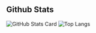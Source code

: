 ## Github Stats

![GitHub Stats Card](https://github-readme-stats-clone-g6pr.vercel.app/api?username=yukipooh&count_private=true&include_all_commits=true&show_icons=true&theme=radical)
![Top Langs](https://github-readme-stats-clone-g6pr.vercel.app/api/top-langs/?username=yukipooh&hide=swift,html,ShaderLab,HLSL,ASP.NET,Mathematica,javascript,Shell,Dockerfile)
<!--
**yukipooh/yukipooh** is a ✨ _special_ ✨ repository because its `README.md` (this file) appears on your GitHub profile.

Here are some ideas to get you started:

- 🔭 I’m currently working on ...
- 🌱 I’m currently learning ...
- 👯 I’m looking to collaborate on ...
- 🤔 I’m looking for help with ...
- 💬 Ask me about ...
- 📫 How to reach me: ...
- 😄 Pronouns: ...
- ⚡ Fun fact: ...
-->
